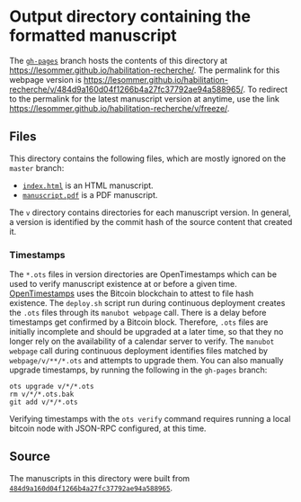 # Output directory containing the formatted manuscript

The [`gh-pages`](https://github.com/lesommer/habilitation-recherche/tree/gh-pages) branch hosts the contents of this directory at <https://lesommer.github.io/habilitation-recherche/>.
The permalink for this webpage version is <https://lesommer.github.io/habilitation-recherche/v/484d9a160d04f1266b4a27fc37792ae94a588965/>.
To redirect to the permalink for the latest manuscript version at anytime, use the link <https://lesommer.github.io/habilitation-recherche/v/freeze/>.

## Files

This directory contains the following files, which are mostly ignored on the `master` branch:

+ [`index.html`](index.html) is an HTML manuscript.
+ [`manuscript.pdf`](manuscript.pdf) is a PDF manuscript.

The `v` directory contains directories for each manuscript version.
In general, a version is identified by the commit hash of the source content that created it.

### Timestamps

The `*.ots` files in version directories are OpenTimestamps which can be used to verify manuscript existence at or before a given time.
[OpenTimestamps](https://opentimestamps.org/) uses the Bitcoin blockchain to attest to file hash existence.
The `deploy.sh` script run during continuous deployment creates the `.ots` files through its `manubot webpage` call.
There is a delay before timestamps get confirmed by a Bitcoin block.
Therefore, `.ots` files are initially incomplete and should be upgraded at a later time, so that they no longer rely on the availability of a calendar server to verify.
The `manubot webpage` call during continuous deployment identifies files matched by `webpage/v/**/*.ots` and attempts to upgrade them.
You can also manually upgrade timestamps, by running the following in the `gh-pages` branch:

```shell
ots upgrade v/*/*.ots
rm v/*/*.ots.bak
git add v/*/*.ots
```

Verifying timestamps with the `ots verify` command requires running a local bitcoin node with JSON-RPC configured, at this time.

## Source

The manuscripts in this directory were built from
[`484d9a160d04f1266b4a27fc37792ae94a588965`](https://github.com/lesommer/habilitation-recherche/commit/484d9a160d04f1266b4a27fc37792ae94a588965).
